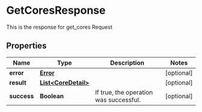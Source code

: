 

# GetCoresResponse

This is the response for get_cores Request
## Properties

Name | Type | Description | Notes
------------ | ------------- | ------------- | -------------
**error** | [**Error**](Error.md) |  |  [optional]
**result** | [**List&lt;CoreDetail&gt;**](CoreDetail.md) |  |  [optional]
**success** | **Boolean** | If true, the operation was successful. |  [optional]



